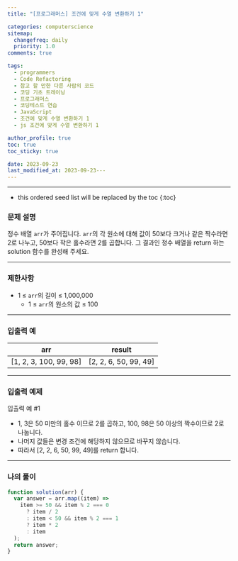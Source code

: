 ```yaml
---
title: "[프로그래머스] 조건에 맞게 수열 변환하기 1"

categories: computerscience
sitemap:
  changefreq: daily
  priority: 1.0
comments: true

tags:
  - programmers
  - Code Refactoring
  - 참고 할 만한 다른 사람의 코드
  - 코딩 기초 트레이닝
  - 프로그래머스
  - 코딩테스트 연습
  - JavaScript
  - 조건에 맞게 수열 변환하기 1
  - js 조건에 맞게 수열 변환하기 1

author_profile: true
toc: true
toc_sticky: true

date: 2023-09-23
last_modified_at: 2023-09-23---
---
```


---

<!-- prettier-ignore -->
* this ordered seed list will be replaced by the toc 
{:toc}

### 문제 설명

정수 배열 `arr`가 주어집니다. `arr`의 각 원소에 대해 값이 50보다 크거나 같은 짝수라면 2로 나누고, 50보다 작은 홀수라면 2를 곱합니다. 그 결과인 정수 배열을 return 하는 solution 함수를 완성해 주세요.

---

### 제한사항

- 1 ≤ `arr`의 길이 ≤ 1,000,000
  - 1 ≤ `arr`의 원소의 값 ≤ 100

---

### 입출력 예

| arr                    | result                |
| ---------------------- | --------------------- |
| [1, 2, 3, 100, 99, 98] | [2, 2, 6, 50, 99, 49] |

---

### 입출력 예제

입출력 예 #1

- 1, 3은 50 미만의 홀수 이므로 2를 곱하고, 100, 98은 50 이상의 짝수이므로 2로 나눕니다.
- 나머지 값들은 변경 조건에 해당하지 않으므로 바꾸지 않습니다.
- 따라서 [2, 2, 6, 50, 99, 49]를 return 합니다.

---

### 나의 풀이

```jsx
function solution(arr) {
  var answer = arr.map((item) =>
    item >= 50 && item % 2 === 0
      ? item / 2
      : item < 50 && item % 2 === 1
      ? item * 2
      : item
  );
  return answer;
}
```
